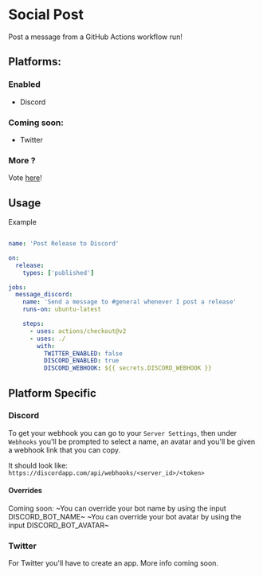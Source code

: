 # Social Post

Post a message from a GitHub Actions workflow run!

## Platforms:

### Enabled
- Discord

### Coming soon:
- Twitter

### More ? 
Vote [here](https://github.com/jsmrcaga/action-social-post/issues/1)!

## Usage

Example

```yml

name: 'Post Release to Discord'

on:
  release:
    types: ['published']

jobs:
  message_discord:
    name: 'Send a message to #general whenever I post a release'
    runs-on: ubuntu-latest

    steps:
      - uses: actions/checkout@v2
      - uses: ./
        with:
          TWITTER_ENABLED: false
          DISCORD_ENABLED: true
          DISCORD_WEBHOOK: ${{ secrets.DISCORD_WEBHOOK }}

```

## Platform Specific

### Discord

To get your webhook you can go to your `Server Settings`, then under `Webhooks` you'll be prompted
to select a name, an avatar and you'll be given a webhook link that you can copy.

It should look like: `https://discordapp.com/api/webhooks/<server_id>/<token>` 

#### Overrides

Coming soon:
~You can override your bot name by using the input DISCORD_BOT_NAME~
~You can override your bot avatar by using the input DISCORD_BOT_AVATAR~

### Twitter

For Twitter you'll have to create an app. More info coming soon.
